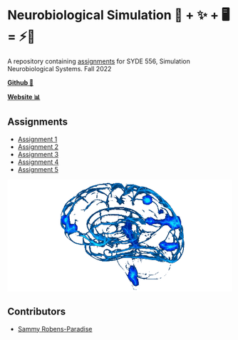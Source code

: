 # Neurobiological Simulation 🧠 + ✨ + 🖥 = ⚡️🧠

A repository containing [assignments](https://github.com/celiasmith/syde556-f22/tree/master/assignments) for SYDE 556, Simulation Neurobiological Systems. Fall 2022

**[Github 🐙](https://github.com/SammyRobensParadise/neurobiological-simulation)**

**[Website 📊](https://sammyrobensparadise.github.io/neurobiological-simulation/)**

## Assignments

- [Assignment 1](./assignment-1/assignment-1.md)
- [Assignment 2](./assignment-2/assignment-2.md)
- [Assignment 3](./assignment-3/assignment-3.md)
- [Assignment 4](./assignment-4/assignment-4.md)
- [Assignment 5](./assignment-5/assignment-5.md)

<img src="brain.gif" heigh="400">

## Contributors

- [Sammy Robens-Paradise](https://github.com/SammyRobensParadise)
